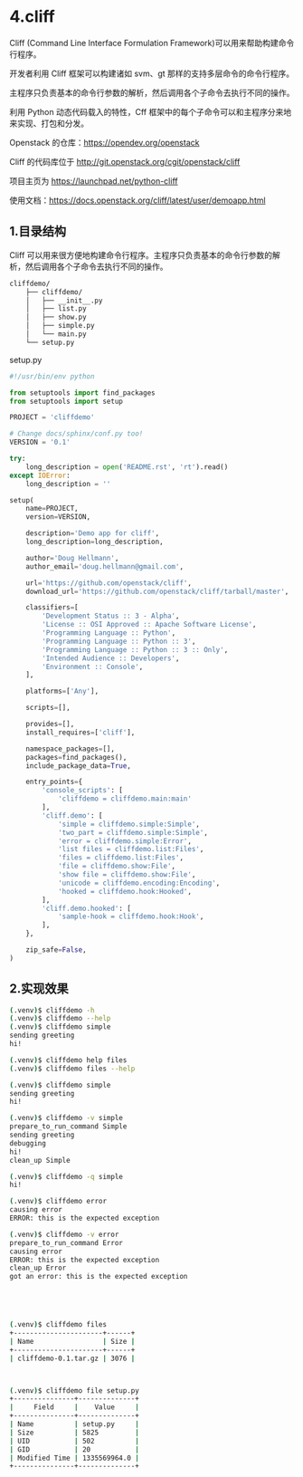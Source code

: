 # 4.cliff

Cliff (Command Line Interface Formulation Framework)可以用来帮助构建命令行程序。


开发者利用 Cliff 框架可以构建诸如 svm、gt 那样的支持多层命令的命令行程序。

主程序只负责基本的命令行参数的解析，然后调用各个子命令去执行不同的操作。

利用 Python 动态代码载入的特性，Cff 框架中的每个子命令可以和主程序分来地来实现、打包和分发。

Openstack 的仓库：https://opendev.org/openstack

Cliff 的代码库位于 http://git.openstack.org/cgit/openstack/cliff

项目主页为 https://launchpad.net/python-cliff

使用文档：https://docs.openstack.org/cliff/latest/user/demoapp.html


## 1.目录结构

Cliff 可以用来很方便地构建命令行程序。主程序只负责基本的命令行参数的解析，然后调用各个子命令去执行不同的操作。

```sh
cliffdemo/
    ├── cliffdemo/
    │   ├── __init__.py
    │   ├── list.py
    │   ├── show.py
    │   ├── simple.py
    │   └── main.py
    └── setup.py
```

setup.py

```python
#!/usr/bin/env python

from setuptools import find_packages
from setuptools import setup

PROJECT = 'cliffdemo'

# Change docs/sphinx/conf.py too!
VERSION = '0.1'

try:
    long_description = open('README.rst', 'rt').read()
except IOError:
    long_description = ''

setup(
    name=PROJECT,
    version=VERSION,

    description='Demo app for cliff',
    long_description=long_description,

    author='Doug Hellmann',
    author_email='doug.hellmann@gmail.com',

    url='https://github.com/openstack/cliff',
    download_url='https://github.com/openstack/cliff/tarball/master',

    classifiers=[
        'Development Status :: 3 - Alpha',
        'License :: OSI Approved :: Apache Software License',
        'Programming Language :: Python',
        'Programming Language :: Python :: 3',
        'Programming Language :: Python :: 3 :: Only',
        'Intended Audience :: Developers',
        'Environment :: Console',
    ],

    platforms=['Any'],

    scripts=[],

    provides=[],
    install_requires=['cliff'],

    namespace_packages=[],
    packages=find_packages(),
    include_package_data=True,

    entry_points={
        'console_scripts': [
            'cliffdemo = cliffdemo.main:main'
        ],
        'cliff.demo': [
            'simple = cliffdemo.simple:Simple',
            'two_part = cliffdemo.simple:Simple',
            'error = cliffdemo.simple:Error',
            'list files = cliffdemo.list:Files',
            'files = cliffdemo.list:Files',
            'file = cliffdemo.show:File',
            'show file = cliffdemo.show:File',
            'unicode = cliffdemo.encoding:Encoding',
            'hooked = cliffdemo.hook:Hooked',
        ],
        'cliff.demo.hooked': [
            'sample-hook = cliffdemo.hook:Hook',
        ],
    },

    zip_safe=False,
)
```

## 2.实现效果

```sh
(.venv)$ cliffdemo -h
(.venv)$ cliffdemo --help
(.venv)$ cliffdemo simple
sending greeting
hi!

(.venv)$ cliffdemo help files
(.venv)$ cliffdemo files --help

(.venv)$ cliffdemo simple
sending greeting
hi!

(.venv)$ cliffdemo -v simple
prepare_to_run_command Simple
sending greeting
debugging
hi!
clean_up Simple

(.venv)$ cliffdemo -q simple
hi!

(.venv)$ cliffdemo error
causing error
ERROR: this is the expected exception

(.venv)$ cliffdemo -v error
prepare_to_run_command Error
causing error
ERROR: this is the expected exception
clean_up Error
got an error: this is the expected exception





(.venv)$ cliffdemo files
+----------------------+------+
| Name                 | Size |
+----------------------+------+
| cliffdemo-0.1.tar.gz | 3076 |



(.venv)$ cliffdemo file setup.py
+---------------+--------------+
|     Field     |    Value     |
+---------------+--------------+
| Name          | setup.py     |
| Size          | 5825         |
| UID           | 502          |
| GID           | 20           |
| Modified Time | 1335569964.0 |
+---------------+--------------+
```
